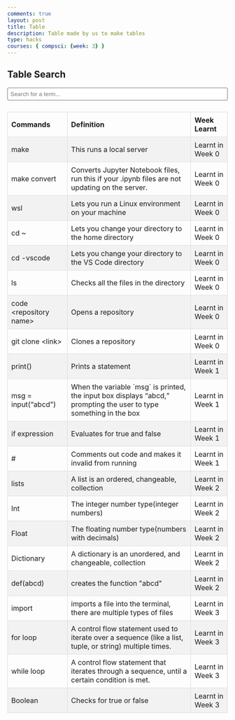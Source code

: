 ```yaml
---
comments: true
layout: post
title: Table
description: Table made by us to make tables
type: hacks
courses: { compsci: {week: 3} }
---
```

<html lang="en">
<head>
    <meta charset="UTF-8">
    <meta name="viewport" content="width=device-width, initial-scale=1.0">
    <title>Table Search</title>
    <style>
        /* Add some basic CSS for styling */
        table {
            border-collapse: collapse;
            width: 100%;
        }
        th, td {
            border: 1px solid #ddd;
            padding: 8px;
            text-align: left;
        }
        tr:nth-child(even) {
            background-color: #F2F2F2;
        }
        input[type="text"] {
            width: 100%;
            padding: 5px;
            margin-bottom: 10px;
        }
    </style>
<table id="myTable">
<body>
    <h2>Table Search</h2>
    <input type="text" id="searchInput" placeholder="Search for a term...">
    <br>
    <tr>
        <th>Commands</th>
        <th>Definition</th>
        <th>Week Learnt</th>
    </tr>
    <tr>
        <td>make</td>
        <td>This runs a local server</td>
        <td>Learnt in Week 0</td>
    </tr>
    <tr>
        <td>make convert</td>
        <td>Converts Jupyter Notebook files, run this if your .ipynb files are not updating on the server.</td>
        <td>Learnt in Week 0</td>
    </tr>
    <tr>
        <td>wsl</td>
        <td>Lets you run a Linux environment on your machine</td>
        <td>Learnt in Week 0</td>
    </tr>
    <tr>
        <td>cd ~</td>
        <td>Lets you change your directory to the home directory</td>
        <td>Learnt in Week 0</td>
    </tr>
    <tr>
        <td>cd -vscode</td>
        <td>Lets you change your directory to the VS Code directory</td>
        <td>Learnt in Week 0</td>
    </tr>
    <tr>
        <td>ls</td>
        <td>Checks all the files in the directory</td>
        <td>Learnt in Week 0</td>
    </tr>
    <tr>
        <td>code &lt;repository name&gt;</td>
        <td>Opens a repository</td>
        <td>Learnt in Week 0</td>
    </tr>
    <tr>
        <td>git clone &lt;link&gt;</td>
        <td>Clones a repository</td>
        <td>Learnt in Week 0</td>
    </tr>
    <tr>
        <td>print()</td>
        <td>Prints a statement</td>
        <td>Learnt in Week 1</td>
    </tr>
    <tr>
        <td>msg = input(“abcd”)</td>
        <td>When the variable `msg` is printed, the input box displays “abcd,” prompting the user to type something in the box</td>
        <td>Learnt in Week 1</td>
    </tr>
    <tr>
        <td>if expression</td>
        <td>Evaluates for true and false</td>
        <td>Learnt in Week 1</td>
    </tr>
    <tr>
        <td>#</td>
        <td>Comments out code and makes it invalid from running</td>
        <td>Learnt in Week 1</td>
    </tr>
    <tr>
        <td>lists</td>
        <td>A list is an ordered, changeable, collection</td>
        <td>Learnt in Week 2</td>
    </tr>
    <tr>
        <td>Int</td>
        <td>The integer number type(integer numbers)</td>
        <td>Learnt in Week 2</td>
    </tr>
    <tr>
        <td>Float</td>
        <td>The floating number type(numbers with decimals)</td>
        <td>Learnt in Week 2</td>
    </tr>
    <tr>
        <td>Dictionary</td>
        <td>A dictionary is an unordered, and changeable, collection</td>
        <td>Learnt in Week 2
    </tr>
    <tr>
        <td>def(abcd)</td>
        <td>creates the function "abcd"</td>
        <td>Learnt in Week 2</td>
    </tr>
     <tr>
    <td>import</td>
    <td>imports a file into the terminal, there are multiple types of files</td>
    <td>Learnt in Week 3</td>
  </tr>
  <tr>
    <td>for loop</td>
    <td>A control flow statement used to iterate over a sequence (like a list, tuple, or string) multiple times.</td>
    <td>Learnt in Week 3</td>
  </tr>
  <tr>
    <td>while loop</td>
    <td>A control flow statement that iterates through a sequence, until a certain condition is met.</td>
    <td>Learnt in Week 3</td>
  </tr>
  <tr>
    <td>Boolean</td>
    <td>Checks for true or false</td>
    <td>Learnt in Week 3</td>
 <script>
        // JavaScript to filter the table based on the search input
        document.getElementById("searchInput").addEventListener("keyup", function() {
            const input = this.value.toLowerCase();
            const table = document.getElementById("myTable");
            const rows = table.getElementsByTagName("tr");
            for (let i = 1; i < rows.length; i++) {
                const name = rows[i].getElementsByTagName("td")[0].textContent.toLowerCase();
                if (name.includes(input)) {
                    rows[i].style.display = "";
                } else {
                    rows[i].style.display = "none";
                }
            }
        });
    </script>